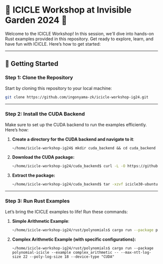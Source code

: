 

# 🌲 ICICLE Workshop at Invisible Garden 2024 🌲

Welcome to the ICICLE Workshop! In this session, we'll dive into hands-on Rust examples provided in this repository. Get ready to explore, learn, and have fun with ICICLE. Here’s how to get started:

---

## 🚀 Getting Started

### Step 1: Clone the Repository
Start by cloning this repository to your local machine:

```bash
git clone https://github.com/ingonyama-zk/icicle-workshop-ig24.git
```

---

### Step 2: Install the CUDA Backend
Make sure to set up the CUDA backend to run the examples efficiently. Here’s how:

1. **Create a directory for the CUDA backend and navigate to it**:
   ```shell
   ~/home/icicle-workshop-ig24$ mkdir cuda_backend && cd cuda_backend
   ```
2. **Download the CUDA package:**
   ```bash
   ~/home/icicle-workshop-ig24/cuda_backend$ curl -L -O https://github.com/ingonyama-zk/icicle/releases/download/v3.0.0/icicle30-ubuntu22-cuda122.tar.gz
3. **Extract the package:**
   ```bash
   ~/home/icicle-workshop-ig24/cuda_backend$ tar -xzvf icicle30-ubuntu22-cuda122.tar.gz

---

### Step 3: Run Rust Examples
Let’s bring the ICICLE examples to life! Run these commands:

1. **Simple Arithmetic Example**:
   ```bash
   ~/home/icicle-workshop-ig24/rust/polynomials$ cargo run --package polynomial-icicle --example simple_arithmetic
2. **Complex Arithmetic Example (with specific configurations):**
   ```console
   ~/home/icicle-workshop-ig24/rust/polynomials$ cargo run --package polynomial-icicle --example complex_arithmetic -- --max-ntt-log-size 22 --poly-log-size 18 --device-type "CUDA"





   
